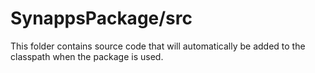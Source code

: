 # SynappsPackage/src

This folder contains source code that will automatically be added to the classpath when
the package is used.
